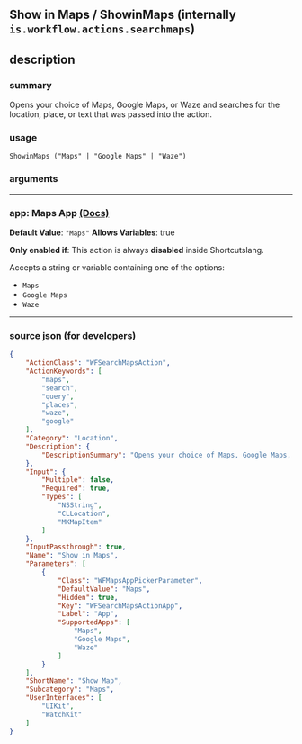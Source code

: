 
## Show in Maps / ShowinMaps (internally `is.workflow.actions.searchmaps`)


## description

### summary

Opens your choice of Maps, Google Maps, or Waze and searches for the location, place, or text that was passed into the action.


### usage
```
ShowinMaps ("Maps" | "Google Maps" | "Waze")
```

### arguments

---

### app: Maps App [(Docs)](https://pfgithub.github.io/shortcutslang/gettingstarted#enum-select-field)
**Default Value**: `"Maps"`
**Allows Variables**: true

**Only enabled if**: This action is always **disabled** inside Shortcutslang.

Accepts a string 
or variable
containing one of the options:

- `Maps`
- `Google Maps`
- `Waze`

---

### source json (for developers)

```json
{
	"ActionClass": "WFSearchMapsAction",
	"ActionKeywords": [
		"maps",
		"search",
		"query",
		"places",
		"waze",
		"google"
	],
	"Category": "Location",
	"Description": {
		"DescriptionSummary": "Opens your choice of Maps, Google Maps, or Waze and searches for the location, place, or text that was passed into the action."
	},
	"Input": {
		"Multiple": false,
		"Required": true,
		"Types": [
			"NSString",
			"CLLocation",
			"MKMapItem"
		]
	},
	"InputPassthrough": true,
	"Name": "Show in Maps",
	"Parameters": [
		{
			"Class": "WFMapsAppPickerParameter",
			"DefaultValue": "Maps",
			"Hidden": true,
			"Key": "WFSearchMapsActionApp",
			"Label": "App",
			"SupportedApps": [
				"Maps",
				"Google Maps",
				"Waze"
			]
		}
	],
	"ShortName": "Show Map",
	"Subcategory": "Maps",
	"UserInterfaces": [
		"UIKit",
		"WatchKit"
	]
}
```
